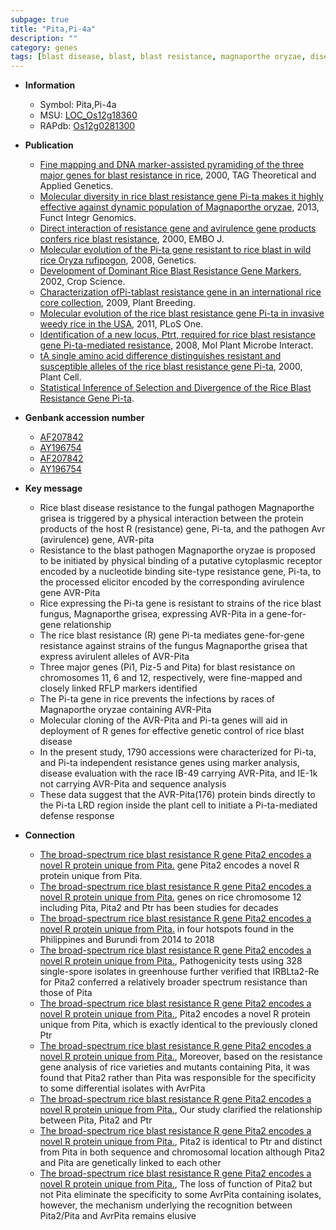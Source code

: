 ```yaml
---
subpage: true
title: "Pita,Pi-4a"
description: ""
category: genes
tags: [blast disease, blast, blast resistance, magnaporthe oryzae, disease, resistant, defense response, defense, disease resistance]
---
```


* **Information**  
    + Symbol: Pita,Pi-4a  
    + MSU: [LOC_Os12g18360](http://rice.plantbiology.msu.edu/cgi-bin/ORF_infopage.cgi?orf=LOC_Os12g18360)  
    + RAPdb: [Os12g0281300](http://rapdb.dna.affrc.go.jp/viewer/gbrowse_details/irgsp1?name=Os12g0281300)  

* **Publication**  
    + [Fine mapping and DNA marker-assisted pyramiding of the three major genes for blast resistance in rice](http://www.ncbi.nlm.nih.gov/pubmed?term=Fine+mapping+and+DNA+marker-assisted+pyramiding+of+the+three+major+genes+for+blast+resistance+in+rice%5BTitle%5D), 2000, TAG Theoretical and Applied Genetics.
    + [Molecular diversity in rice blast resistance gene Pi-ta makes it highly effective against dynamic population of Magnaporthe oryzae](http://www.ncbi.nlm.nih.gov/pubmed?term=Molecular+diversity+in+rice+blast+resistance+gene+Pi-ta+makes+it+highly+effective+against+dynamic+population+of+Magnaporthe+oryzae%5BTitle%5D), 2013, Funct Integr Genomics.
    + [Direct interaction of resistance gene and avirulence gene products confers rice blast resistance](http://www.ncbi.nlm.nih.gov/pubmed?term=Direct+interaction+of+resistance+gene+and+avirulence+gene+products+confers+rice+blast+resistance%5BTitle%5D), 2000, EMBO J.
    + [Molecular evolution of the Pi-ta gene resistant to rice blast in wild rice Oryza rufipogon](http://www.ncbi.nlm.nih.gov/pubmed?term=Molecular+evolution+of+the+Pi-ta+gene+resistant+to+rice+blast+in+wild+rice+Oryza+rufipogon%5BTitle%5D), 2008, Genetics.
    + [Development of Dominant Rice Blast Resistance Gene Markers](http://www.ncbi.nlm.nih.gov/pubmed?term=Development+of+Dominant+Rice+Blast+Resistance+Gene+Markers%5BTitle%5D), 2002, Crop Science.
    + [Characterization ofPi-tablast resistance gene in an international rice core collection](http://www.ncbi.nlm.nih.gov/pubmed?term=Characterization+ofPi-tablast+resistance+gene+in+an+international+rice+core+collection%5BTitle%5D), 2009, Plant Breeding.
    + [Molecular evolution of the rice blast resistance gene Pi-ta in invasive weedy rice in the USA](http://www.ncbi.nlm.nih.gov/pubmed?term=Molecular+evolution+of+the+rice+blast+resistance+gene+Pi-ta+in+invasive+weedy+rice+in+the+USA%5BTitle%5D), 2011, PLoS One.
    + [Identification of a new locus, Ptrt, required for rice blast resistance gene Pi-ta-mediated resistance](http://www.ncbi.nlm.nih.gov/pubmed?term=Identification+of+a+new+locus,+Ptrt,+required+for+rice+blast+resistance+gene+Pi-ta-mediated+resistance%5BTitle%5D), 2008, Mol Plant Microbe Interact.
    + [tA single amino acid difference distinguishes resistant and susceptible alleles of the rice blast resistance gene Pi-ta](http://www.ncbi.nlm.nih.gov/pubmed?term=tA+single+amino+acid+difference+distinguishes+resistant+and+susceptible+alleles+of+the+rice+blast+resistance+gene+Pi-ta%5BTitle%5D), 2000, Plant Cell.
    + [Statistical Inference of Selection and Divergence of the Rice Blast Resistance Gene Pi-ta](Bethesda).

* **Genbank accession number**  
    + [AF207842](http://www.ncbi.nlm.nih.gov/nuccore/AF207842)
    + [AY196754](http://www.ncbi.nlm.nih.gov/nuccore/AY196754)
    + [AF207842](http://www.ncbi.nlm.nih.gov/nuccore/AF207842)
    + [AY196754](http://www.ncbi.nlm.nih.gov/nuccore/AY196754)

* **Key message**  
    + Rice blast disease resistance to the fungal pathogen Magnaporthe grisea is triggered by a physical interaction between the protein products of the host R (resistance) gene, Pi-ta, and the pathogen Avr (avirulence) gene, AVR-pita
    + Resistance to the blast pathogen Magnaporthe oryzae is proposed to be initiated by physical binding of a putative cytoplasmic receptor encoded by a nucleotide binding site-type resistance gene, Pi-ta, to the processed elicitor encoded by the corresponding avirulence gene AVR-Pita
    + Rice expressing the Pi-ta gene is resistant to strains of the rice blast fungus, Magnaporthe grisea, expressing AVR-Pita in a gene-for-gene relationship
    + The rice blast resistance (R) gene Pi-ta mediates gene-for-gene resistance against strains of the fungus Magnaporthe grisea that express avirulent alleles of AVR-Pita
    + Three major genes (Pi1, Piz-5 and Pita) for blast resistance on chromosomes 11, 6 and 12, respectively, were fine-mapped and closely linked RFLP markers identified
    + The Pi-ta gene in rice prevents the infections by races of Magnaporthe oryzae containing AVR-Pita
    + Molecular cloning of the AVR-Pita and Pi-ta genes will aid in deployment of R genes for effective genetic control of rice blast disease
    + In the present study, 1790 accessions were characterized for Pi-ta, and Pi-ta independent resistance genes using marker analysis, disease evaluation with the race IB-49 carrying AVR-Pita, and IE-1k not carrying AVR-Pita and sequence analysis
    + These data suggest that the AVR-Pita(176) protein binds directly to the Pi-ta LRD region inside the plant cell to initiate a Pi-ta-mediated defense response

* **Connection**  
    + [The broad-spectrum rice blast resistance R gene Pita2 encodes a novel R protein unique from Pita.](R) gene Pita2 encodes a novel R protein unique from Pita.
    + [The broad-spectrum rice blast resistance R gene Pita2 encodes a novel R protein unique from Pita.](R) genes on rice chromosome 12 including Pita, Pita2 and Ptr has been studies for decades
    + [The broad-spectrum rice blast resistance R gene Pita2 encodes a novel R protein unique from Pita.](MLs) in four hotspots found in the Philippines and Burundi from 2014 to 2018
    + [The broad-spectrum rice blast resistance R gene Pita2 encodes a novel R protein unique from Pita.](http://www.ncbi.nlm.nih.gov/pubmed?term=The+broad-spectrum+rice+blast+resistance+R+gene+Pita2+encodes+a+novel+R+protein+unique+from+Pita.%5BTitle%5D),  Pathogenicity tests using 328 single-spore isolates in greenhouse further verified that IRBLta2-Re for Pita2 conferred a relatively broader spectrum resistance than those of Pita
    + [The broad-spectrum rice blast resistance R gene Pita2 encodes a novel R protein unique from Pita.](http://www.ncbi.nlm.nih.gov/pubmed?term=The+broad-spectrum+rice+blast+resistance+R+gene+Pita2+encodes+a+novel+R+protein+unique+from+Pita.%5BTitle%5D),  Pita2 encodes a novel R protein unique from Pita, which is exactly identical to the previously cloned Ptr
    + [The broad-spectrum rice blast resistance R gene Pita2 encodes a novel R protein unique from Pita.](http://www.ncbi.nlm.nih.gov/pubmed?term=The+broad-spectrum+rice+blast+resistance+R+gene+Pita2+encodes+a+novel+R+protein+unique+from+Pita.%5BTitle%5D),  Moreover, based on the resistance gene analysis of rice varieties and mutants containing Pita, it was found that Pita2 rather than Pita was responsible for the specificity to some differential isolates with AvrPita
    + [The broad-spectrum rice blast resistance R gene Pita2 encodes a novel R protein unique from Pita.](http://www.ncbi.nlm.nih.gov/pubmed?term=The+broad-spectrum+rice+blast+resistance+R+gene+Pita2+encodes+a+novel+R+protein+unique+from+Pita.%5BTitle%5D), Our study clarified the relationship between Pita, Pita2 and Ptr
    + [The broad-spectrum rice blast resistance R gene Pita2 encodes a novel R protein unique from Pita.](http://www.ncbi.nlm.nih.gov/pubmed?term=The+broad-spectrum+rice+blast+resistance+R+gene+Pita2+encodes+a+novel+R+protein+unique+from+Pita.%5BTitle%5D),  Pita2 is identical to Ptr and distinct from Pita in both sequence and chromosomal location although Pita2 and Pita are genetically linked to each other
    + [The broad-spectrum rice blast resistance R gene Pita2 encodes a novel R protein unique from Pita.](http://www.ncbi.nlm.nih.gov/pubmed?term=The+broad-spectrum+rice+blast+resistance+R+gene+Pita2+encodes+a+novel+R+protein+unique+from+Pita.%5BTitle%5D),  The loss of function of Pita2 but not Pita eliminate the specificity to some AvrPita containing isolates, however, the mechanism underlying the recognition between Pita2/Pita and AvrPita remains elusive



